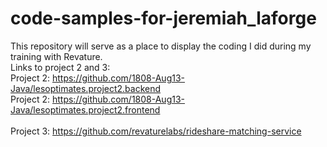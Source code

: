# code-samples-for-jeremiah_laforge
This repository will serve as a place to display the coding I did during my training with Revature.
<br>
Links to project 2 and 3:
<br>
Project 2: https://github.com/1808-Aug13-Java/lesoptimates.project2.backend
<br>
Project 2: https://github.com/1808-Aug13-Java/lesoptimates.project2.frontend
<br><br>
Project 3: https://github.com/revaturelabs/rideshare-matching-service
